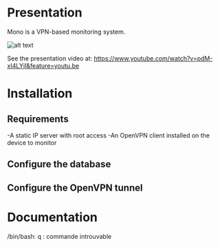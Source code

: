 # Presentation
Mono is a VPN-based monitoring system.

![alt text](https://github.com/gcanal/Mono/blob/master/use_case_3.png)

See the presentation video at: https://www.youtube.com/watch?v=pdM-xI4LYjI&feature=youtu.be


# Installation
## Requirements
-A static IP server with root access
-An OpenVPN client installed on the device to monitor

## Configure the database


## Configure the OpenVPN tunnel

# Documentation
/bin/bash: q : commande introuvable
